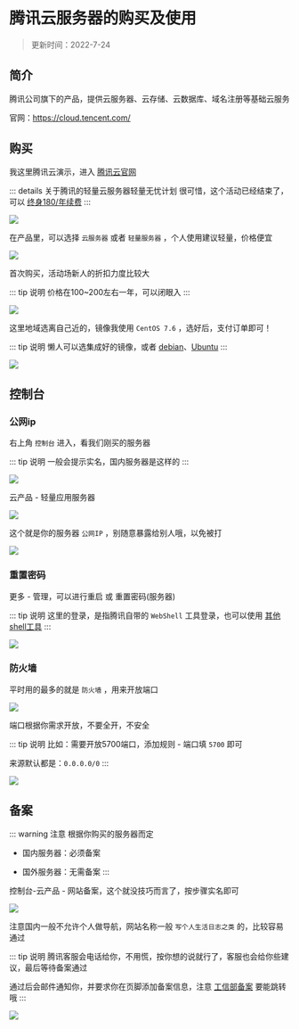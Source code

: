 # 腾讯云服务器的购买及使用

> 更新时间：2022-7-24



## 简介

腾讯公司旗下的产品，提供云服务器、云存储、云数据库、域名注册等基础云服务

官网：https://cloud.tencent.com/


## 购买

我这里腾讯云演示，进入 [腾讯云官网](https://cloud.tencent.com/)

::: details 关于腾讯的轻量云服务器轻量无忧计划
很可惜，这个活动已经结束了，可以 [终身180/年续费](https://cloud.tencent.com/act/lighthouse?fromSource=gwzcw.1293314.1293314.1293314)
:::

![](/server/tencent/tencent-01.png)


在产品里，可以选择 `云服务器` 或者 `轻量服务器` ，个人使用建议轻量，价格便宜

![](/server/tencent/tencent-02.png)


首次购买，活动场新人的折扣力度比较大

::: tip 说明
价格在100~200左右一年，可以闭眼入
:::

![](/server/tencent/tencent-03.png)



这里地域选离自己近的，镜像我使用 `CentOS 7.6` ，选好后，支付订单即可！

::: tip 说明
懒人可以选集成好的镜像，或者 [debian](https://www.debian.org/)、[Ubuntu](https://cn.ubuntu.com/)
:::

![](/server/tencent/tencent-04.png)









## 控制台


### 公网ip

右上角 `控制台` 进入，看我们刚买的服务器

::: tip 说明
一般会提示实名，国内服务器是这样的
:::

![](/server/tencent/tencent-05.png)


云产品 - 轻量应用服务器

![](/server/tencent/tencent-06.png)


这个就是你的服务器 `公网IP` ，别随意暴露给别人哦，以免被打

![](/server/tencent/tencent-07.png)




### 重置密码

更多 - 管理，可以进行重启 或 重置密码(服务器)

::: tip 说明
这里的登录，是指腾讯自带的 `WebShell` 工具登录，也可以使用 [其他shell工具](../shell/)
:::

![](/server/tencent/tencent-08.png)




### 防火墙

平时用的最多的就是 `防火墙` ，用来开放端口

![](/server/tencent/tencent-09.png)


端口根据你需求开放，不要全开，不安全

::: tip 说明
比如：需要开放5700端口，添加规则 - 端口填 `5700` 即可

来源默认都是：`0.0.0.0/0`
:::

![](/server/tencent/tencent-10.png)





## 备案

::: warning 注意
根据你购买的服务器而定

* 国内服务器：必须备案

* 国外服务器：无需备案
:::

控制台-云产品 - 网站备案，这个就没技巧而言了，按步骤实名即可

![](/server/tencent/tencent-11.png)


注意国内一般不允许个人做导航，网站名称一般 `写个人生活日志之类` 的，比较容易通过

::: tip 说明
腾讯客服会电话给你，不用慌，按你想的说就行了，客服也会给你些建议，最后等待备案通过

通过后会邮件通知你，并要求你在页脚添加备案信息，注意 [工信部备案](https://beian.miit.gov.cn/) 要能跳转哦
:::

![](/server/tencent/tencent-12.png)
